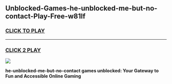 
## Unblocked-Games-he-unblocked-me-but-no-contact-Play-Free-w81lf
<h3>
<a href="https://premium76.site?title=he-unblocked-me-but-no-contact&ref=12A">CLICK TO PLAY</a></h3>
<hr>

<h3>
<a href="https://premium76.site?title=he-unblocked-me-but-no-contact&ref=12A">CLICK 2 PLAY</a>
  
</h3>

<a href="https://premium76.site?title=he-unblocked-me-but-no-contact&ref=12A"><img src="https://clearcache.store/games.png"></a>


**he-unblocked-me-but-no-contact games unblocked: Your Gateway to Fun and Accessible Online Gaming**
